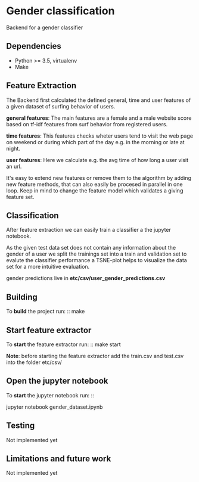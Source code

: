 Gender classification
=============================

Backend for a gender classifier

Dependencies
------------

* Python >= 3.5, virtualenv
* Make

Feature Extraction
------------

The Backend first calculated the defined general, 
time and user features of a given dataset of surfing
behavior of users.

**general features**:
The main features are a female and a male website
score based on tf-idf features from surf behavior
from registered users.

**time features**:
This features checks wheter users tend to visit the
web page on weekend or during which part of the 
day e.g. in the morning or late at night.

**user features**:
Here we calculate e.g. the avg time of
how long a user visit an url. 


It's easy to extend new features or remove them
to the algorithm by adding new feature methods,
that can also easily be procesed in parallel
in one loop.
Keep in mind to change the feature model which
validates a giving feature set.

Classification
------------

After feature extraction we can easily train
a classifier a the jupyter notebook.

As the given test data set does not contain
any information about the gender of a user
we split the trainings set into a train and
validation set to evalute the classifier performance
a TSNE-plot helps to visualize the data set
for a more intuitive evaluation.

gender predictions live in **etc/csv/user_gender_predictions.csv**


Building
--------

To **build** the project run:
::
    make

Start feature extractor
--------

To **start** the feature extractor run:
::
    make start

**Note**: before starting the feature extractor
add the train.csv and test.csv into the
folder etc/csv/

Open the jupyter notebook
--------
To **start** the jupyter notebook run:
::

jupyter notebook gender_dataset.ipynb

Testing
-------

Not implemented yet

Limitations and future work
-------

Not implemented yet
